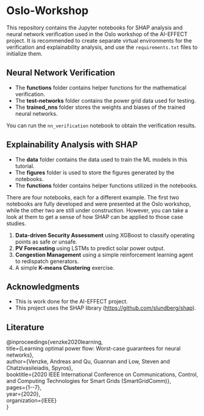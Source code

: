 # Oslo-Workshop

This repository contains the Jupyter notebooks for SHAP analysis and neural network verification used in the Oslo workshop of the AI-EFFECT project. It is recommended to create separate virtual environments for the verification and explainability analysis, and use the `requirements.txt` files to initialize them.

## Neural Network Verification

- The **functions** folder contains helper functions for the mathematical verification.
- The **test-networks** folder contains the power grid data used for testing.
- The **trained_nns** folder stores the weights and biases of the trained neural networks.

You can run the `nn_verification` notebook to obtain the verification results.

## Explainability Analysis with SHAP

- The **data** folder contains the data used to train the ML models in this tutorial.
- The **figures** folder is used to store the figures generated by the notebooks.
- The **functions** folder contains helper functions utilized in the notebooks.

There are four notebooks, each for a different example. The first two notebooks are fully developed and were presented at the Oslo workshop, while the other two are still under construction. However, you can take a look at them to get a sense of how SHAP can be applied to those case studies.

1. **Data-driven Security Assessment** using XGBoost to classify operating points as safe or unsafe.
2. **PV Forecasting** using LSTMs to predict solar power output.
3. **Congestion Management** using a simple reinforcement learning agent to redispatch generators.
4. A simple **K-means Clustering** exercise.


## Acknowledgments

- This is work done for the AI-EFFECT project.
- This project uses the SHAP library (https://github.com/slundberg/shap).

## Literature

@inproceedings{venzke2020learning,  
  title={Learning optimal power flow: Worst-case guarantees for neural networks},  
  author={Venzke, Andreas and Qu, Guannan and Low, Steven and Chatzivasileiadis, Spyros},  
  booktitle={2020 IEEE International Conference on Communications, Control, and Computing Technologies for Smart Grids (SmartGridComm)},  
  pages={1--7},  
  year={2020},  
  organization={IEEE}  
}
